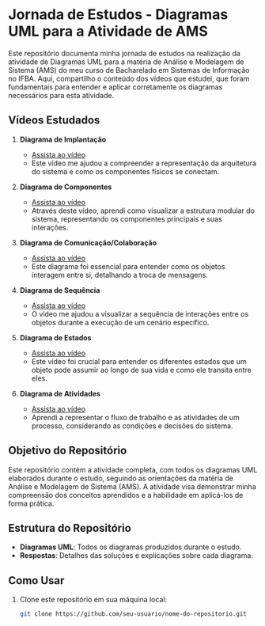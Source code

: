 # Jornada de Estudos - Diagramas UML para a Atividade de AMS

Este repositório documenta minha jornada de estudos na realização da atividade de Diagramas UML para a matéria de Análise e Modelagem de Sistema (AMS) do meu curso de Bacharelado em Sistemas de Informação no IFBA. Aqui, compartilho o conteúdo dos vídeos que estudei, que foram fundamentais para entender e aplicar corretamente os diagramas necessários para esta atividade.

## Vídeos Estudados

1. **Diagrama de Implantação**
   - [Assista ao vídeo](https://www.youtube.com/watch?v=P0wXFFsdMzI&authuser=0)
   - Este vídeo me ajudou a compreender a representação da arquitetura do sistema e como os componentes físicos se conectam.

2. **Diagrama de Componentes**
   - [Assista ao vídeo](https://www.youtube.com/watch?v=2VUPhYY_YLE&authuser=0)
   - Através deste vídeo, aprendi como visualizar a estrutura modular do sistema, representando os componentes principais e suas interações.

3. **Diagrama de Comunicação/Colaboração**
   - [Assista ao vídeo](https://www.youtube.com/watch?v=Ep_H5DOjV1k&authuser=0)
   - Este diagrama foi essencial para entender como os objetos interagem entre si, detalhando a troca de mensagens.

4. **Diagrama de Sequência**
   - [Assista ao vídeo](https://www.youtube.com/watch?v=f0719Z1luE4&authuser=0)
   - O vídeo me ajudou a visualizar a sequência de interações entre os objetos durante a execução de um cenário específico.

5. **Diagrama de Estados**
   - [Assista ao vídeo](https://www.youtube.com/watch?v=PRhssuHX6ns&authuser=0)
   - Este vídeo foi crucial para entender os diferentes estados que um objeto pode assumir ao longo de sua vida e como ele transita entre eles.

6. **Diagrama de Atividades**
   - [Assista ao vídeo](https://www.youtube.com/watch?v=ouYm8P8-wU8&authuser=0)
   - Aprendi a representar o fluxo de trabalho e as atividades de um processo, considerando as condições e decisões do sistema.

## Objetivo do Repositório

Este repositório contém a atividade completa, com todos os diagramas UML elaborados durante o estudo, seguindo as orientações da matéria de Análise e Modelagem de Sistema (AMS). A atividade visa demonstrar minha compreensão dos conceitos aprendidos e a habilidade em aplicá-los de forma prática.

## Estrutura do Repositório

- **Diagramas UML**: Todos os diagramas produzidos durante o estudo.
- **Respostas**: Detalhes das soluções e explicações sobre cada diagrama.
  
## Como Usar

1. Clone este repositório em sua máquina local:
   ```bash
   git clone https://github.com/seu-usuario/nome-do-repositorio.git
